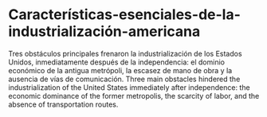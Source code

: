 # Características-esenciales-de-la-industrialización-americana
Tres obstáculos principales frenaron la industrialización de los Estados Unidos, inmediatamente después de la independencia: el dominio económico de la antigua metrópoli, la escasez de mano de obra y la ausencia de vías de comunicación.
Three main obstacles hindered the industrialization of the United States immediately after independence: the economic dominance of the former metropolis, the scarcity of labor, and the absence of transportation routes.

